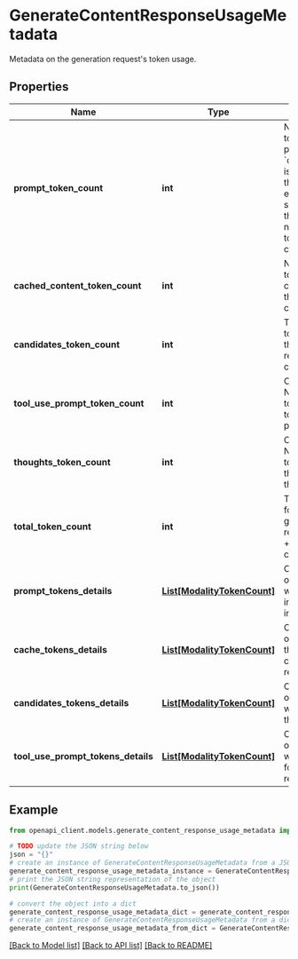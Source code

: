 # GenerateContentResponseUsageMetadata

Metadata on the generation request's token usage.

## Properties

Name | Type | Description | Notes
------------ | ------------- | ------------- | -------------
**prompt_token_count** | **int** | Number of tokens in the prompt. When &#x60;cached_content&#x60; is set, this is  still the total effective prompt size meaning this includes the number of  tokens in the cached content. | [optional] 
**cached_content_token_count** | **int** | Number of tokens in the cached part of the prompt (the cached content) | [optional] 
**candidates_token_count** | **int** | Total number of tokens across all the generated response candidates. | [optional] 
**tool_use_prompt_token_count** | **int** | Output only. Number of tokens present in tool-use prompt(s). | [optional] [readonly] 
**thoughts_token_count** | **int** | Output only. Number of tokens of thoughts for thinking models. | [optional] [readonly] 
**total_token_count** | **int** | Total token count for the generation request (prompt + response  candidates). | [optional] 
**prompt_tokens_details** | [**List[ModalityTokenCount]**](ModalityTokenCount.md) | Output only. List of modalities that were processed in the request input. | [optional] [readonly] 
**cache_tokens_details** | [**List[ModalityTokenCount]**](ModalityTokenCount.md) | Output only. List of modalities of the cached content in the request  input. | [optional] [readonly] 
**candidates_tokens_details** | [**List[ModalityTokenCount]**](ModalityTokenCount.md) | Output only. List of modalities that were returned in the response. | [optional] [readonly] 
**tool_use_prompt_tokens_details** | [**List[ModalityTokenCount]**](ModalityTokenCount.md) | Output only. List of modalities that were processed for tool-use request  inputs. | [optional] [readonly] 

## Example

```python
from openapi_client.models.generate_content_response_usage_metadata import GenerateContentResponseUsageMetadata

# TODO update the JSON string below
json = "{}"
# create an instance of GenerateContentResponseUsageMetadata from a JSON string
generate_content_response_usage_metadata_instance = GenerateContentResponseUsageMetadata.from_json(json)
# print the JSON string representation of the object
print(GenerateContentResponseUsageMetadata.to_json())

# convert the object into a dict
generate_content_response_usage_metadata_dict = generate_content_response_usage_metadata_instance.to_dict()
# create an instance of GenerateContentResponseUsageMetadata from a dict
generate_content_response_usage_metadata_from_dict = GenerateContentResponseUsageMetadata.from_dict(generate_content_response_usage_metadata_dict)
```
[[Back to Model list]](../README.md#documentation-for-models) [[Back to API list]](../README.md#documentation-for-api-endpoints) [[Back to README]](../README.md)


